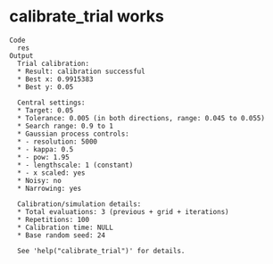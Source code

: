 # calibrate_trial works

    Code
      res
    Output
      Trial calibration:
      * Result: calibration successful
      * Best x: 0.9915383
      * Best y: 0.05
      
      Central settings:
      * Target: 0.05
      * Tolerance: 0.005 (in both directions, range: 0.045 to 0.055)
      * Search range: 0.9 to 1
      * Gaussian process controls:
      * - resolution: 5000
      * - kappa: 0.5
      * - pow: 1.95
      * - lengthscale: 1 (constant)
      * - x scaled: yes
      * Noisy: no
      * Narrowing: yes
      
      Calibration/simulation details:
      * Total evaluations: 3 (previous + grid + iterations)
      * Repetitions: 100
      * Calibration time: NULL 
      * Base random seed: 24
      
      See 'help("calibrate_trial")' for details.

